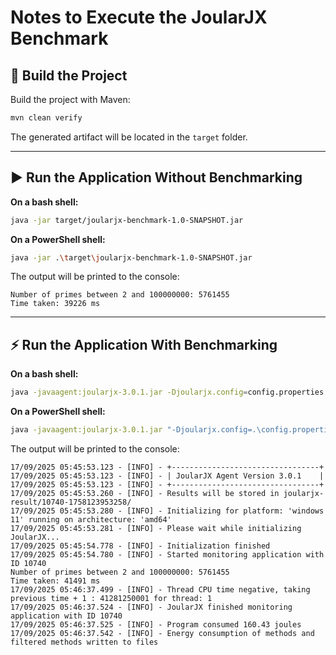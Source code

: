 # Notes to Execute the JoularJX Benchmark

## 🔨 Build the Project

Build the project with Maven:

```bash
mvn clean verify
```

The generated artifact will be located in the `target` folder.

---

## ▶️ Run the Application Without Benchmarking

**On a bash shell:**

```bash
java -jar target/joularjx-benchmark-1.0-SNAPSHOT.jar
```

**On a PowerShell shell:**

```bash
java -jar .\target\joularjx-benchmark-1.0-SNAPSHOT.jar
```

The output will be printed to the console:

```console
Number of primes between 2 and 100000000: 5761455
Time taken: 39226 ms
```

---

## ⚡ Run the Application With Benchmarking

**On a bash shell:**

```bash
java -javaagent:joularjx-3.0.1.jar -Djoularjx.config=config.properties -jar target/joularjx-benchmark-1.0-SNAPSHOT.jar
```

**On a PowerShell shell:**

```bash
java -javaagent:joularjx-3.0.1.jar "-Djoularjx.config=.\config.properties" -jar .\target\joularjx-benchmark-1.0-SNAPSHOT.jar
```

The output will be printed to the console:

```console
17/09/2025 05:45:53.123 - [INFO] - +---------------------------------+
17/09/2025 05:45:53.123 - [INFO] - | JoularJX Agent Version 3.0.1    |
17/09/2025 05:45:53.123 - [INFO] - +---------------------------------+
17/09/2025 05:45:53.260 - [INFO] - Results will be stored in joularjx-result/10740-1758123953258/
17/09/2025 05:45:53.280 - [INFO] - Initializing for platform: 'windows 11' running on architecture: 'amd64'
17/09/2025 05:45:53.281 - [INFO] - Please wait while initializing JoularJX...
17/09/2025 05:45:54.778 - [INFO] - Initialization finished
17/09/2025 05:45:54.780 - [INFO] - Started monitoring application with ID 10740
Number of primes between 2 and 100000000: 5761455
Time taken: 41491 ms
17/09/2025 05:46:37.499 - [INFO] - Thread CPU time negative, taking previous time + 1 : 41281250001 for thread: 1
17/09/2025 05:46:37.524 - [INFO] - JoularJX finished monitoring application with ID 10740
17/09/2025 05:46:37.525 - [INFO] - Program consumed 160.43 joules
17/09/2025 05:46:37.542 - [INFO] - Energy consumption of methods and filtered methods written to files
```
